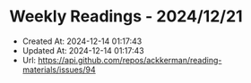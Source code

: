 # Weekly Readings - 2024/12/21

- Created At: 2024-12-14 01:17:43
- Updated At: 2024-12-14 01:17:43
- Url: https://api.github.com/repos/ackkerman/reading-materials/issues/94

